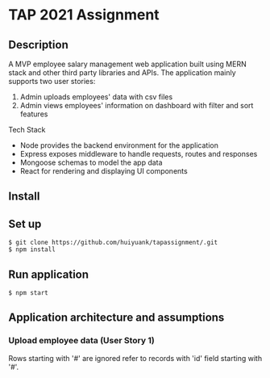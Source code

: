 # TAP 2021 Assignment

## Description
A MVP employee salary management web application built using MERN stack and other third party libraries and APIs. The application mainly supports two user stories:
1. Admin uploads employees' data with csv files
2. Admin views employees' information on dashboard with filter and sort features

Tech Stack
- Node provides the backend environment for the application
- Express exposes middleware to handle requests, routes and responses
- Mongoose schemas to model the app data
- React for rendering and displaying UI components

## Install

## Set up
```
$ git clone https://github.com/huiyuank/tapassignment/.git
$ npm install
```

## Run application
```
$ npm start
```

## Application architecture and assumptions

### Upload employee data (User Story 1)
Rows starting with '#' are ignored refer to records with 'id' field starting with '#'.
